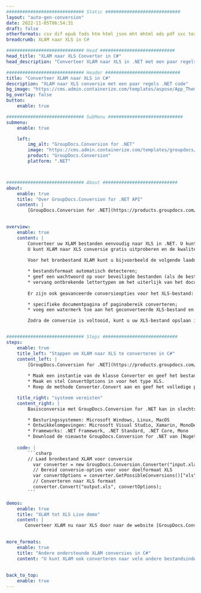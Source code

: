 ```yaml
---
############################# Static ############################
layout: "auto-gen-conversion"
date: 2022-11-05T06:54:31
draft: false
otherformats: csv dif epub fods htm html json mht mhtml ods pdf sxc tex tsv xlam xls xlsb xlsm xlsx xlt xltm xltx xml xps
breadcrumb: XLAM naar XLS in C#

############################# Head ############################
head_title: "XLAM naar XLS Converter in C#"
head_description: "Converteer XLAM naar XLS in .NET met een paar regels code. Gebruik de GroupDocs Document Conversion API om meer dan 160 bestandsformaten te converteren."

############################# Header ############################
title: "Converteer XLAM naar XLS in C#"
description: "XLAM naar XLS conversie met een paar regels .NET code"
bg_image: "https://cms.admin.containerize.com/templates/aspose/App_Themes/V3/images/bg/header1.png"
bg_overlay: false
button:
    enable: true

############################# SubMenu ############################
submenu:
    enable: true

    left:
        img_alt: "GroupDocs.Conversion for .NET"
        image: "https://cms.admin.containerize.com/templates/groupdocs/images/product-logos/90x90-noborder/groupdocs-conversion-net.png"
        product: "GroupDocs.Conversion"
        platform: ".NET"



############################# About ############################
about:
    enable: true
    title: "Over GroupDocs.Conversion for .NET API"
    content: |
        [GroupDocs.Conversion for .NET](https://products.groupdocs.com/conversion/net/) kan worden gebruikt om Microsoft Word, Excel, PowerPoint, PDF, Visio en andere formaten te converteren. GroupDocs.Conversion is een standalone API die geschikt is voor back-end en interne systemen waar hoge prestaties vereist zijn. Het is niet afhankelijk van software zoals Microsoft of Open Office.
    

overview:
    enable: true
    content: |
        Converteer uw XLAM bestanden eenvoudig naar XLS in .NET. U kunt slechts een paar C# coderegels gebruiken op elk platform naar keuze, zoals - Windows, Linux, macOS.
        U kunt XLAM naar XLS conversie gratis uitproberen en de kwaliteit van de conversieresultaten evalueren. Naast eenvoudige scenario's voor bestandsconversie kunt u meer geavanceerde opties proberen voor het laden van het bronbestand XLAM en voor het opslaan van het XLS-uitvoerresultaat. 
        
        Voor het bronbestand XLAM kunt u bijvoorbeeld de volgende laadopties gebruiken:

        * bestandsformaat automatisch detecteren;
        * geef een wachtwoord op voor beveiligde bestanden (als de bestandsindeling dit ondersteunt);
        * vervang ontbrekende lettertypen om het uiterlijk van het document te behouden.
        
        Er zijn ook geavanceerde conversieopties voor het XLS-bestand:

        * specifieke documentpagina of paginabereik converteren;
        * voeg een watermerk toe aan het geconverteerde XLS-bestand en nog veel meer.

        Zodra de conversie is voltooid, kunt u uw XLS-bestand opslaan in het lokale bestandspad of in opslag van derden, zoals FTP, Amazon S3, Google Drive, Dropbox enz. Let op: om XLAM naar {{ te converteren) TO}} er is geen extra software nodig, zoals MS Office, Open Office, Adobe Acrobat Reader enz.


############################# Steps ############################
steps:
    enable: true
    title_left: "Stappen om XLAM naar XLS te converteren in C#"
    content_left: |
        [GroupDocs.Conversion for .NET](https://products.groupdocs.com/conversion/net/) maakt het gemakkelijk voor ontwikkelaars om een ​​XLAM bestand naar XLS te converteren met een paar regels code.
        
        * Maak een instantie van de klasse Converter en geef het bestand XLAM het volledige pad
        * Maak en stel ConvertOptions in voor het type XLS.
        * Roep de methode Converter.Convert aan en geef het volledige pad en formaat (XLS) door als parameter

    title_right: "systeem vereisten"
    content_right: |
        Basisconversie met GroupDocs.Conversion for .NET kan in slechts een paar eenvoudige stappen worden gedaan. Onze API's worden ondersteund op alle belangrijke platforms en besturingssystemen. Voordat u de onderstaande code uitvoert, moet u ervoor zorgen dat de volgende vereisten op uw systeem zijn geïnstalleerd.

        * Besturingssystemen: Microsoft Windows, Linux, MacOS
        * Ontwikkelomgevingen: Microsoft Visual Studio, Xamarin, MonoDevelop
        * Frameworks: .NET Framework, .NET Standard, .NET Core, Mono
        * Download de nieuwste GroupDocs.Conversion for .NET van [Nuget](https://www.nuget.org/packages/groupdocs.conversion)
         
    code: |
        ```csharp    
        // Laad bronbestand XLAM voor conversie
          var converter = new GroupDocs.Conversion.Converter("input.xlam");
          // Bereid conversie-opties voor voor doelformaat XLS
          var convertOptions = converter.GetPossibleConversions()["xls"].ConvertOptions;
          // Converteren naar XLS formaat
          converter.Convert("output.xls", convertOptions);
        ```

demos:
    enable: true
    title: "XLAM tot XLS Live demo"
    content: |
       Converteer XLAM nu naar XLS door naar de website [GroupDocs.Conversion App](https://products.groupdocs.app/conversion/family) te gaan. Online demo heeft de volgende voordelen:
          

more_formats:
    enable: true
    title: "Andere ondersteunde XLAM conversies in C#"
    content: "U kunt XLAM ook converteren naar vele andere bestandsindelingen. Zie de lijst hieronder."
       
       
back_to_top:
    enable: true
---
```

